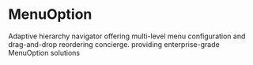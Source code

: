 # MenuOption
Adaptive hierarchy navigator offering multi-level menu configuration and drag-and-drop reordering concierge. providing enterprise-grade MenuOption solutions
